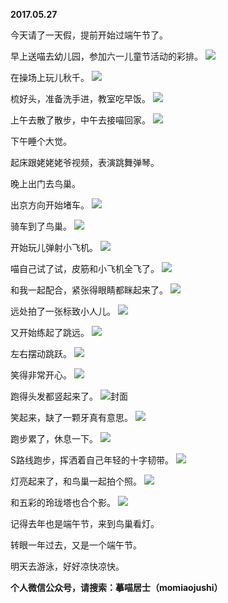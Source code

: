 
          
**2017.05.27**

今天请了一天假，提前开始过端午节了。

早上送喵去幼儿园，参加六一儿童节活动的彩排。
![](//upload-images.jianshu.io/upload_images/51001-36514c6323ee3bce.jpg)


在操场上玩儿秋千。
![](//upload-images.jianshu.io/upload_images/51001-e6d76d4950d73a39.jpg)


梳好头，准备洗手进，教室吃早饭。
![](//upload-images.jianshu.io/upload_images/51001-0a61d033313045dd.jpg)


上午去散了散步，中午去接喵回家。
![](//upload-images.jianshu.io/upload_images/51001-0c0789f9a12f851c.jpg)


下午睡个大觉。

起床跟姥姥姥爷视频，表演跳舞弹琴。

晚上出门去鸟巢。

出京方向开始堵车。
![](//upload-images.jianshu.io/upload_images/51001-a079fdf9acd2966e.jpg)


骑车到了鸟巢。
![](//upload-images.jianshu.io/upload_images/51001-760e6b09c13956fc.jpg)


开始玩儿弹射小飞机。
![](//upload-images.jianshu.io/upload_images/51001-89329df0993fd8c7.jpg)


喵自己试了试，皮筋和小飞机全飞了。
![](//upload-images.jianshu.io/upload_images/51001-3b8fd9c6d25f8518.jpg)


和我一起配合，紧张得眼睛都眯起来了。
![](//upload-images.jianshu.io/upload_images/51001-feb21055332f15e6.jpg)


远处拍了一张标致小人儿。
![](//upload-images.jianshu.io/upload_images/51001-cf09767559497763.jpg)


又开始练起了跳远。
![](//upload-images.jianshu.io/upload_images/51001-029b8c938a9caccb.jpg)


左右摆动跳跃。
![](//upload-images.jianshu.io/upload_images/51001-c16bbb92f032ee10.jpg)


笑得非常开心。
![](//upload-images.jianshu.io/upload_images/51001-140a7df86072481b.jpg)


跑得头发都竖起来了。
![](//upload-images.jianshu.io/upload_images/51001-aca93db93810614b.jpg)封面


笑起来，缺了一颗牙真有意思。
![](//upload-images.jianshu.io/upload_images/51001-9ab13e60fdf111eb.jpg)


跑步累了，休息一下。
![](//upload-images.jianshu.io/upload_images/51001-72c6c0f60630a48f.jpg)


S路线跑步，挥洒着自己年轻的十字韧带。
![](//upload-images.jianshu.io/upload_images/51001-f22a7c0a4c9a94f7.jpg)


灯亮起来了，和鸟巢一起拍个照。
![](//upload-images.jianshu.io/upload_images/51001-94938fbc92a0e477.jpg)


和五彩的玲珑塔也合个影。
![](//upload-images.jianshu.io/upload_images/51001-d6fe5b32cd18757c.jpg)


记得去年也是端午节，来到鸟巢看灯。

转眼一年过去，又是一个端午节。

明天去游泳，好好凉快凉快。


**个人微信公众号，请搜索：摹喵居士（momiaojushi）**

        